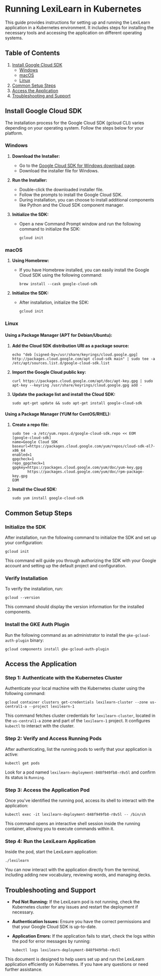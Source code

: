 # Running LexiLearn in Kubernetes

This guide provides instructions for setting up and running the LexiLearn application in a Kubernetes environment. It includes steps for installing the necessary tools and accessing the application on different operating systems.

## Table of Contents

1. [Install Google Cloud SDK](#install-google-cloud-sdk)
   - [Windows](#windows)
   - [macOS](#macos)
   - [Linux](#linux)
2. [Common Setup Steps](#common-setup-steps)
3. [Access the Application](#access-the-application)
4. [Troubleshooting and Support](#troubleshooting-and-support)

## Install Google Cloud SDK

The installation process for the Google Cloud SDK (gcloud CLI) varies depending on your operating system. Follow the steps below for your platform.

### Windows

1. **Download the Installer:**
   - Go to the [Google Cloud SDK for Windows download page](https://cloud.google.com/sdk/docs/install).
   - Download the installer file for Windows.

2. **Run the Installer:**
   - Double-click the downloaded installer file.
   - Follow the prompts to install the Google Cloud SDK.
   - During installation, you can choose to install additional components like Python and the Cloud SDK component manager.

3. **Initialize the SDK:**
   - Open a new Command Prompt window and run the following command to initialize the SDK:
     ```
     gcloud init
     ```

### macOS

1. **Using Homebrew:**
   - If you have Homebrew installed, you can easily install the Google Cloud SDK using the following command:
     ```
     brew install --cask google-cloud-sdk
     ```

2. **Initialize the SDK:**
   - After installation, initialize the SDK:
     ```
     gcloud init
     ```

### Linux

#### Using a Package Manager (APT for Debian/Ubuntu):

1. **Add the Cloud SDK distribution URI as a package source:**
   ```
   echo "deb [signed-by=/usr/share/keyrings/cloud.google.gpg] http://packages.cloud.google.com/apt cloud-sdk main" | sudo tee -a /etc/apt/sources.list.d/google-cloud-sdk.list
   ```

2. **Import the Google Cloud public key:**
   ```
   curl https://packages.cloud.google.com/apt/doc/apt-key.gpg | sudo apt-key --keyring /usr/share/keyrings/cloud.google.gpg add -
   ```

3. **Update the package list and install the Cloud SDK:**
   ```
   sudo apt-get update && sudo apt-get install google-cloud-sdk
   ```

#### Using a Package Manager (YUM for CentOS/RHEL):

1. **Create a repo file:**
   ```
   sudo tee -a /etc/yum.repos.d/google-cloud-sdk.repo << EOM
   [google-cloud-sdk]
   name=Google Cloud SDK
   baseurl=https://packages.cloud.google.com/yum/repos/cloud-sdk-el7-x86_64
   enabled=1
   gpgcheck=1
   repo_gpgcheck=1
   gpgkey=https://packages.cloud.google.com/yum/doc/yum-key.gpg
          https://packages.cloud.google.com/yum/doc/rpm-package-key.gpg
   EOM
   ```

2. **Install the Cloud SDK:**
   ```
   sudo yum install google-cloud-sdk
   ```

## Common Setup Steps

### Initialize the SDK

After installation, run the following command to initialize the SDK and set up your configuration:

```
gcloud init
```

This command will guide you through authorizing the SDK with your Google account and setting up the default project and configuration.

### Verify Installation

To verify the installation, run:

```
gcloud --version
```

This command should display the version information for the installed components.

### Install the GKE Auth Plugin

Run the following command as an administrator to install the `gke-gcloud-auth-plugin` binary:

```
gcloud components install gke-gcloud-auth-plugin
```

## Access the Application

### Step 1: Authenticate with the Kubernetes Cluster

Authenticate your local machine with the Kubernetes cluster using the following command:

```
gcloud container clusters get-credentials lexilearn-cluster --zone us-central1-a --project lexilearn-1
```

This command fetches cluster credentials for `lexilearn-cluster`, located in the `us-central1-a` zone and part of the `lexilearn-1` project. It configures `kubectl` to interact with the cluster.

### Step 2: Verify and Access Running Pods

After authenticating, list the running pods to verify that your application is active:

```
kubectl get pods
```

Look for a pod named `lexilearn-deployment-848f949fb8-r8v5l` and confirm its status is `Running`.

### Step 3: Access the Application Pod

Once you've identified the running pod, access its shell to interact with the application:

```
kubectl exec -it lexilearn-deployment-848f949fb8-r8v5l -- /bin/sh
```

This command opens an interactive shell session inside the running container, allowing you to execute commands within it.

### Step 4: Run the LexiLearn Application

Inside the pod, start the LexiLearn application:

```
./lexilearn
```

You can now interact with the application directly from the terminal, including adding new vocabulary, reviewing words, and managing decks.

## Troubleshooting and Support

- **Pod Not Running:** If the LexiLearn pod is not running, check the Kubernetes cluster for any issues and restart the deployment if necessary.
- **Authentication Issues:** Ensure you have the correct permissions and that your Google Cloud SDK is up-to-date.
- **Application Errors:** If the application fails to start, check the logs within the pod for error messages by running:

  ```
  kubectl logs lexilearn-deployment-848f949fb8-r8v5l
  ```

This document is designed to help users set up and run the LexiLearn application efficiently on Kubernetes. If you have any questions or need further assistance.
